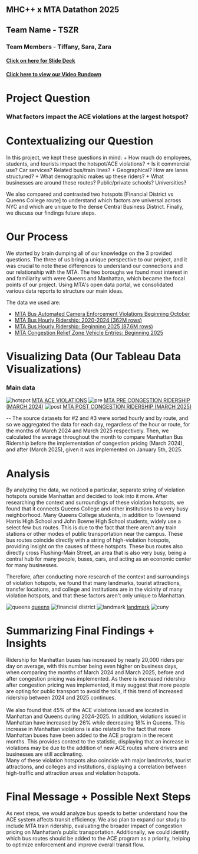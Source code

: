 ## MHC++ x MTA Datathon 2025
## Team Name - TSZR 
### Team Members - Tiffany, Sara, Zara 
#### [Click on here for Slide Deck](https://docs.google.com/presentation/d/1-3IXw0iE8VQ_0b0aUahq8Otvlld98QaLHnTVF3NJFz0/edit?usp=sharing) 
#### [Click here to view our Video Rundown](https://drive.google.com/file/d/1xkgmTeI3tB3tdb-TPzs-LzxR0N99fn2q/view?usp=sharing)

# Project Question 

### What factors impact the ACE violations at the largest hotspot? ###

# Contextualizing our Question 
<p> In this project, we kept these questions in mind:
  + How much do employees, students, and tourists impact the hotspot/ACE violations?
  + Is it commercial use? Car services? Related bus/train lines? 
  + Geographical? How are lanes structured? 
  + What demographic makes up these riders? 
  + What businesses are around these routes? Public/private schools? Universities?
</p>

<p> We also compared and contrasted two hotspots [Financial District vs Queens College route] to understand which factors are universal across NYC and which are unique to the dense Central Business District. Finally, we discuss our findings future steps. </p>

# Our Process
<p> We started by brain dumping all of our knowledge on the 3 provided questions. The three of us bring a unique perspective to our project, and it was crucial to note these differences to understand our connections and our relationship with the MTA. The two boroughs we found most interest in and familiarity with were Queens and Manhattan, which became the focal points of our project. Using MTA's open data portal, we consolidated various data reports to structure our main ideas. </p> <p> The data we used are:</p>

- [MTA Bus Automated Camera Enforcement Violations Beginning October](https://data.ny.gov/Transportation/MTA-Bus-Automated-Camera-Enforcement-Violations-Be/kh8p-hcbm/about_data#)
- [MTA Bus Hourly Ridership: 2020-2024 (362M rows)](https://data.ny.gov/Transportation/MTA-Bus-Hourly-Ridership-2020-2024/kv7t-n8in/about_data)
- [MTA Bus Hourly Ridership: Beginning 2025 (87.6M rows)](https://data.ny.gov/Transportation/MTA-Bus-Hourly-Ridership-Beginning-2025/gxb3-akrn/about_data)
- [MTA Congestion Relief Zone Vehicle Entries: Beginning 2025](https://data.ny.gov/Transportation/MTA-Congestion-Relief-Zone-Vehicle-Entries-Beginni/t6yz-b64h/about_data)

# Visualizing Data (Our Tableau Data Visualizations)

### Main data 
![hotspot](hotspots.jpg)
[MTA ACE VIOLATIONS](https://public.tableau.com/app/profile/tiffany.zhu8039/viz/MTAACEViolations/HotSpots)
![pre](pre.jpg)
[MTA PRE CONGESTION RIDERSHIP (MARCH 2024)](https://public.tableau.com/app/profile/sara.lukacevic/viz/March2024ManhattanBusRidershipPre-Congestion/Sheet1)
![post](post.jpg)
[MTA POST CONGESTION RIDERSHIP (MARCH 2025)](https://public.tableau.com/app/profile/sara.lukacevic/viz/MTAPost-CongestionRidershipMARCH20https://public.tableau.com/app/profile/sara.lukacevic/viz/MTAPost-CongestionRidershipMARCH2025/Sheet125/Sheet1)

<p> -- The source datasets for #2 and #3 were sorted hourly and by route, and so we aggregated the data for each day, regardless of the hour or route, for the months of March 2024 and March 2025 respectively. Then, we calculated the average throughout the month to compare Manhattan Bus Ridership before the implementation of congestion pricing (March 2024), and after (March 2025), given it was implemented on January 5th, 2025. </p>

# Analysis 
<p>
By analyzing the data, we noticed a particular, separate string of violation hotspots ourside Manhattan and decided to look into it more. After researching the context and surroundings of these violation hotspots, we found that it connects Queens College and other institutions to a very busy neighborhood. Many Queens College students, in addition to Townsend Harris High School and John Bowne High School students, widely use a select few bus routes. This is due to the fact that there aren’t any train stations or other modes of public transportation near the campus. These bus routes coincide directly with a string of high-violation hotspots, providing insight on the causes of these hotspots. These bus routes also directly cross Flushing-Main Street, an area that is also very busy, being a central hub for many people, buses, cars, and acting as an economic center for many businesses. 

Therefore, after conducting more research of the context and surroundings of violation hotspots, we found that many landmarks, tourist attractions, transfer locations, and college and institutions are in the vicinity of many violation hotspots, and that these factors aren't only unique to Manhattan.
</p>

![queens](queens.jpg)
[queens](https://public.tableau.com/app/profile/tiffany.zhu8039/viz/MTAACEViolations/HotSpots)
![financial district](financialdistrict.jpg)
![landmark](landmark.jpg)
[landmark](https://www.6sqft.com/new-interactive-map-lets-you-explore-new-york-citys-landmarks/)
![cuny](cuny.jpg)

# Summarizing Final Findings + Insights 

<p>Ridership for Manhattan buses has increased by nearly 20,000 riders per day on average, with this number being even higher on business days, when comparing the months of March 2024 and March 2025, before and after congestion pricing was implemented. As there is increased ridership after congestion pricing was implemented, it may suggest that more people are opting for public transport to avoid the tolls, if this trend of increased ridership between 2024 and 2025 continues.
<br> <br>
We also found that 45% of the ACE violations issued are located in Manhattan and Queens during 2024-2025. In addition, violations issued in Manhattan have increased by 26% while decreasing 18% in Queens. This increase in Manhattan violations is also related to the fact that more Manhattan buses have been added to the ACE program in the recent months. This provides context to the statistic, displaying that an increase in violations may be due to the addition of new ACE routes where drivers and businesses are still acclimating.
<br>
Many of these violation hotspots also coincide with major landmarks, tourist attractions, and colleges and institutions, displaying a correlation between high-traffic and attraction areas and violation hotspots.
<br>
</p>


# Final Message + Possible Next Steps

<p> As next steps, we would analyze bus speeds to better understand how the ACE system affects transit efficiency. We also plan to expand our study to include MTA train ridership, evaluating the broader impact of congestion pricing on Manhattan’s public transportation. Additionally, we could identify which bus routes should be added to the ACE program as a priority, helping to optimize enforcement and improve overall transit flow. </p>



